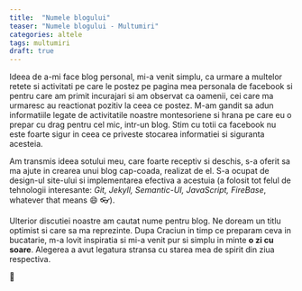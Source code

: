 ```yaml
---
title:  "Numele blogului"
teaser: "Numele blogului - Multumiri"
categories: altele
tags: multumiri
draft: true
---
```

Ideea de a-mi face blog personal, mi-a venit simplu, ca urmare a multelor retete si activitati pe care le postez pe pagina mea personala de facebook si pentru care am primit incurajari si am observat ca oamenii, cei care ma urmaresc au reactionat pozitiv la ceea ce postez. M-am gandit sa adun informatiile legate de activitatile noastre montesoriene si hrana pe care eu o prepar cu drag pentru cel mic, intr-un blog. Stim cu totii ca facebook nu este foarte sigur in ceea ce priveste stocarea informatiei si siguranta acesteia.

Am transmis ideea sotului meu, care foarte receptiv si deschis, s-a oferit sa ma ajute in crearea unui blog cap-coada, realizat de el. S-a ocupat de design-ul site-ului si implementarea efectiva a acestuia (a folosit tot felul de tehnologii interesante: *Git, Jekyll, Semantic-UI, JavaScript, FireBase*, whatever that means :smile: :eyeglasses:).

Ulterior discutiei noastre am cautat nume pentru blog. Ne doream un titlu optimist si care sa ma reprezinte. Dupa Craciun in timp ce preparam ceva in bucatarie, m-a lovit inspiratia si mi-a venit pur si simplu in minte **o zi cu soare**. Alegerea a avut legatura stransa cu starea mea de spirit din ziua respectiva.

:sunflower:
